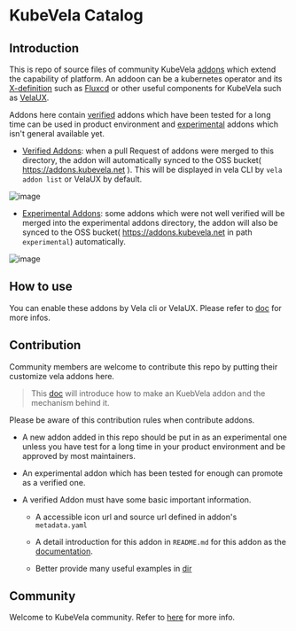 # KubeVela Catalog

## Introduction

This is repo of source files of community KubeVela [addons](https://kubevela.net/docs/reference/addons/overview) which extend the capability of platform. An addoon can be a kubernetes operator and its [X-definition](https://kubevela.net/docs/getting-started/definition) such as [Fluxcd](addons/fluxcd) or other useful components for KubeVela such as [VelaUX](addons/velaux).

Addons here contain [verified](./addons) addons which have been tested for a long time can be used in product environment and [experimental](experimental/addons) addons which isn't general available yet.

* [Verified Addons](/addons): when a pull Request of addons were merged to this directory, the addon will automatically synced to the OSS bucket( https://addons.kubevela.net ). This will be displayed in vela CLI by `vela addon list` or VelaUX by default.

![image](https://user-images.githubusercontent.com/2173670/160372119-3e62044c-ce93-428d-9681-a91f0742bbaf.png)


* [Experimental Addons](/experimental/addons): some addons which were not well verified will be merged into the experimental addons directory, the addon will also be synced to the OSS bucket( https://addons.kubevela.net in path `experimental`) automatically. 

![image](https://user-images.githubusercontent.com/2173670/160373204-80e74587-606c-4522-9802-11d4f572450b.png)

## How to use

You can enable these addons by Vela cli or VelaUX. Please refer to [doc](https://kubevela.net/docs/reference/addons/overview) for more infos.

## Contribution

Community members are welcome to contribute this repo by putting their customize vela addons here.

>This [doc](https://kubevela.net/docs/platform-engineers/addon/intro) will introduce how to make an KuebVela addon and the mechanism behind it.

Please be aware of this contribution rules when contribute addons.

- A new addon added in this repo should be put in as an experimental one unless you have test for a long time in your product environment and be approved by most maintainers.

- An experimental addon which has been tested for enough can promote as a verified one.

- A verified Addon must have some basic important information.

  - A accessible icon url and source url defined in addon's `metadata.yaml`
    
  - A detail introduction for this addon in `README.md` for this addon as the [documentation](https://kubevela.net/docs/reference/addons/overview).
    
  - Better provide many useful examples in [dir](examples/)
    
## Community

Welcome to KubeVela community. Refer to [here](https://github.com/kubevela/kubevela#community) for more info.